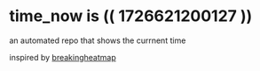 # time_now is (( 1726621200127 ))

an automated repo that shows the currnent time

inspired by [breakingheatmap](https://github.com/breakingheatmap/breakingheatmap)